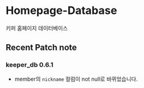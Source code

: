 

# Homepage-Database

키퍼 홈페이지 데이터베이스

## Recent Patch note
### keeper_db 0.6.1
- member의 `nickname` 컬럼이 not null로 바뀌었습니다.